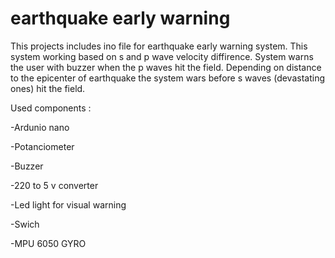 # earthquake early warning 

This projects includes ino file for earthquake early warning system. This system working based on s and p wave velocity diffirence. System warns the user with buzzer when the p waves hit the field. Depending on distance to the epicenter of earthquake the system wars before  s waves (devastating ones) hit the field.

Used components : 

-Ardunio nano

-Potanciometer

-Buzzer

-220 to 5 v converter

-Led light for visual warning

-Swich

-MPU 6050 GYRO
